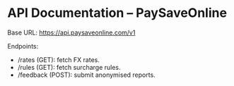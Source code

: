 # API Documentation – PaySaveOnline

Base URL: https://api.paysaveonline.com/v1

Endpoints:
- /rates (GET): fetch FX rates.
- /rules (GET): fetch surcharge rules.
- /feedback (POST): submit anonymised reports.